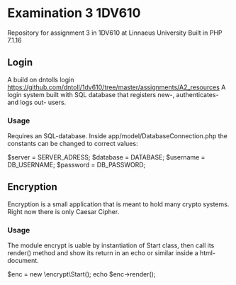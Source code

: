 # Examination 3 1DV610
Repository for assignment 3 in 1DV610 at Linnaeus University
Built in PHP 7.1.16

## Login 
A build on dntolls login https://github.com/dntoll/1dv610/tree/master/assignments/A2_resources
A login system built with SQL database that registers new-, authenticates- and logs out- users.

### Usage
Requires an SQL-database.
Inside app/model/DatabaseConnection.php the constants can be changed to correct values:

$server = SERVER_ADRESS;
$database = DATABASE;
$username = DB_USERNAME;
$password = DB_PASSWORD;

## Encryption
Encryption is a small application that is meant to hold many crypto systems. 
Right now there is only Caesar Cipher.

### Usage
The module encrypt is uable by instantiation of Start class,
then call its render() method and show its return in an echo or similar inside a html-document.

$enc = new \encrypt\Start();
echo $enc->render();

